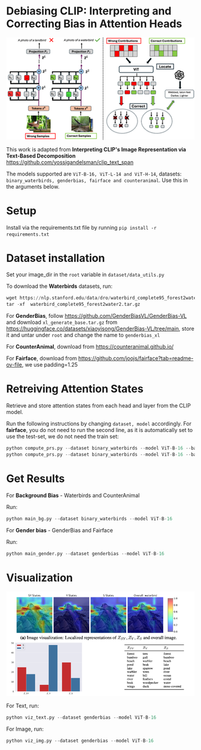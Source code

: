 # Debiasing CLIP: Interpreting and Correcting Bias in Attention Heads

![Alt text](images/overall.png)

This work is adapted from **Interpreting CLIP's Image Representation via Text-Based Decomposition** https://github.com/yossigandelsman/clip_text_span

The models supported are `ViT-B-16, ViT-L-14 and ViT-H-14`, datasets: `binary_waterbirds, genderbias, fairface and counteranimal`. Use this in the arguments below.

# Setup
Install via the requirements.txt file by running `pip install -r requirements.txt`

# Dataset installation
Set your image_dir in the `root` variable in `dataset/data_utils.py`

To download the **Waterbirds** datasets, run:
```python
wget https://nlp.stanford.edu/data/dro/waterbird_complete95_forest2water2.tar.gz
tar -xf  waterbird_complete95_forest2water2.tar.gz
```

For **GenderBias**, follow https://github.com/GenderBiasVL/GenderBias-VL and download `xl_generate_base.tar.gz` from https://huggingface.co/datasets/xiaoyisong/GenderBias-VL/tree/main, store it and untar under `root` and change the name to `genderbias_xl`

For **CounterAnimal**, download from https://counteranimal.github.io/

For **Fairface**, download from https://github.com/joojs/fairface?tab=readme-ov-file, we use padding=1.25

# Retreiving Attention States
Retrieve and store attention states from each head and layer from the CLIP model.

Run the following instructions by changing `dataset, model` accordingly. For **fairface**, you do not need to run the second line, as it is automatically set to use the test-set, we do not need the train set:
```python
python compute_prs.py --dataset binary_waterbirds --model ViT-B-16 --batch_size 16
python compute_prs.py --dataset binary_waterbirds --model ViT-B-16 --batch_size 16 --test
```

# Get Results
For **Background Bias** - Waterbirds and CounterAnimal

Run:
```python
python main_bg.py --dataset binary_waterbirds --model ViT-B-16
```

For **Gender bias** - GenderBias and Fairface

Run:
```python
python main_gender.py --dataset genderbias --model ViT-B-16
```

# Visualization 

![Alt text](images/viz.png)

For Text, run:
```python
python viz_text.py --dataset genderbias --model ViT-B-16
```

For Image, run:
```python
python viz_img.py --dataset genderbias --model ViT-B-16
```
